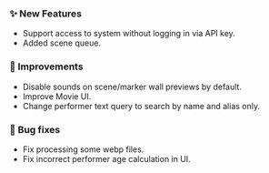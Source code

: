 ### ✨ New Features
* Support access to system without logging in via API key.
* Added scene queue.

### 🎨 Improvements
* Disable sounds on scene/marker wall previews by default.
* Improve Movie UI.
* Change performer text query to search by name and alias only.

### 🐛 Bug fixes
* Fix processing some webp files.
* Fix incorrect performer age calculation in UI.
